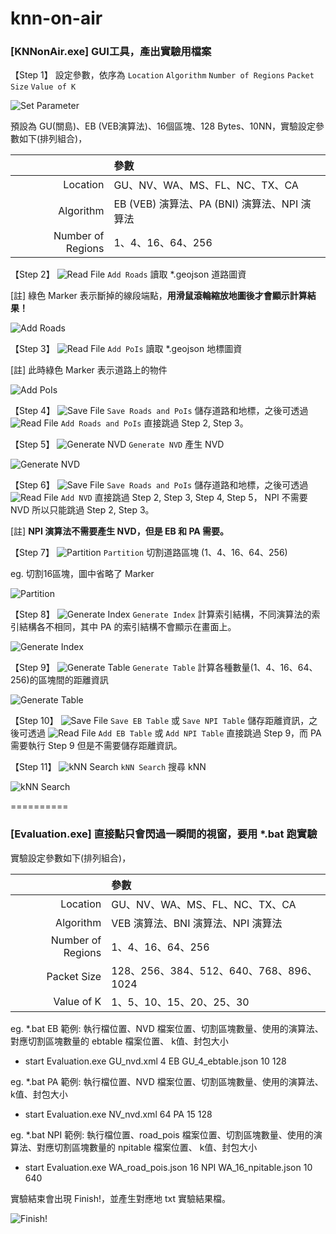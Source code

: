 knn-on-air
==========
### [KNNonAir.exe] GUI工具，產出實驗用檔案

【Step 1】 設定參數，依序為 `Location` `Algorithm` `Number of Regions` `Packet Size` `Value of K`

![](https://dl.dropboxusercontent.com/u/16991848/README/parameter.PNG "Set Parameter")

預設為 GU(關島)、EB (VEB演算法)、16個區塊、128 Bytes、10NN，實驗設定參數如下(排列組合)，

| | 參數 |
|---:|:---| 
| Location | GU、NV、WA、MS、FL、NC、TX、CA |
| Algorithm | EB (VEB) 演算法、PA (BNI) 演算法、NPI 演算法 |
| Number of Regions | 1、4、16、64、256 |

【Step 2】 ![](https://dl.dropboxusercontent.com/u/16991848/README/add.png "Read File") `Add Roads` 讀取 *.geojson 道路圖資

[註] 綠色 Marker 表示斷掉的線段端點，__用滑鼠滾輪縮放地圖後才會顯示計算結果！__

![](https://dl.dropboxusercontent.com/u/16991848/README/add_roads.PNG "Add Roads")

【Step 3】 ![](https://dl.dropboxusercontent.com/u/16991848/README/add.png "Read File") `Add PoIs` 讀取 *.geojson 地標圖資

[註] 此時綠色 Marker 表示道路上的物件

![](https://dl.dropboxusercontent.com/u/16991848/README/add_pois.PNG "Add PoIs")

【Step 4】 ![](https://dl.dropboxusercontent.com/u/16991848/README/save.png "Save File") `Save Roads and PoIs` 儲存道路和地標，之後可透過 ![](https://dl.dropboxusercontent.com/u/16991848/README/add.png "Read File") `Add Roads and PoIs` 直接跳過 Step 2, Step 3。

【Step 5】 ![](https://dl.dropboxusercontent.com/u/16991848/README/shortcut.png "Generate NVD") `Generate NVD` 產生 NVD

![](https://dl.dropboxusercontent.com/u/16991848/README/nvd.png "Generate NVD")

【Step 6】 ![](https://dl.dropboxusercontent.com/u/16991848/README/save.png "Save File") `Save Roads and PoIs` 儲存道路和地標，之後可透過 ![](https://dl.dropboxusercontent.com/u/16991848/README/add.png "Read File") `Add NVD` 直接跳過 Step 2, Step 3, Step 4, Step 5， NPI 不需要 NVD 所以只能跳過 Step 2, Step 3。

[註] __NPI 演算法不需要產生 NVD，但是 EB 和 PA 需要。__

【Step 7】 ![](https://dl.dropboxusercontent.com/u/16991848/README/grid.png "Partition") `Partition` 切割道路區塊 (1、4、16、64、256)

eg. 切割16區塊，圖中省略了 Marker

![](https://dl.dropboxusercontent.com/u/16991848/README/partiton.PNG "Partition")

【Step 8】 ![](https://dl.dropboxusercontent.com/u/16991848/README/index.png "Generate Index") `Generate Index`  計算索引結構，不同演算法的索引結構各不相同，其中 PA 的索引結構不會顯示在畫面上。

![](https://dl.dropboxusercontent.com/u/16991848/README/generate_index.PNG "Generate Index")

【Step 9】 ![](https://dl.dropboxusercontent.com/u/16991848/README/table.png "Generate Table") `Generate Table`  計算各種數量(1、4、16、64、256)的區塊間的距離資訊

![](https://dl.dropboxusercontent.com/u/16991848/README/ebtable.PNG "Generate Table")

【Step 10】 ![](https://dl.dropboxusercontent.com/u/16991848/README/save.png "Save File") `Save EB Table` 或 `Save NPI Table` 儲存距離資訊，之後可透過 ![](https://dl.dropboxusercontent.com/u/16991848/README/add.png "Read File") `Add EB Table` 或 `Add NPI Table` 直接跳過 Step 9，而 PA 需要執行 Step 9 但是不需要儲存距離資訊。

【Step 11】 ![](https://dl.dropboxusercontent.com/u/16991848/README/search.png "kNN Search") `kNN Search` 搜尋 kNN

![](https://dl.dropboxusercontent.com/u/16991848/README/knn.PNG "kNN Search")

==========
### [Evaluation.exe] 直接點只會閃過一瞬間的視窗，要用 *.bat 跑實驗
實驗設定參數如下(排列組合)，

| | 參數 |
|---:|:---| 
| Location | GU、NV、WA、MS、FL、NC、TX、CA |
| Algorithm | VEB 演算法、BNI 演算法、NPI 演算法 |
| Number of Regions | 1、4、16、64、256 |
| Packet Size | 128、256、384、512、640、768、896、1024 |
| Value of K | 1、5、10、15、20、25、30 |

eg. *.bat EB 範例: 執行檔位置、NVD 檔案位置、切割區塊數量、使用的演算法、對應切割區塊數量的 ebtable 檔案位置、 k值、封包大小

* start Evaluation.exe GU_nvd.xml 4 EB GU_4_ebtable.json 10 128

eg. *.bat PA 範例: 執行檔位置、NVD 檔案位置、切割區塊數量、使用的演算法、 k值、封包大小

* start Evaluation.exe NV_nvd.xml 64 PA 15 128

eg. *.bat NPI 範例: 執行檔位置、road_pois 檔案位置、切割區塊數量、使用的演算法、對應切割區塊數量的 npitable 檔案位置、 k值、封包大小

* start Evaluation.exe WA_road_pois.json 16 NPI WA_16_npitable.json 10 640

實驗結束會出現 Finish!，並產生對應地 txt 實驗結果檔。

![](https://dl.dropboxusercontent.com/u/16991848/README/finish.PNG "Finish!")
